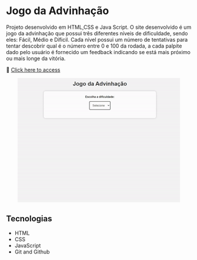 # Jogo da Advinhação

Projeto desenvolvido em HTML,CSS e Java Script. O site desenvolvido é um jogo da advinhação que possui três diferentes níveis de dificuldade, sendo eles: Fácil, Médio e Díficil. Cada nível possui um número de tentativas para tentar descobrir qual é o número entre 0 e 100 da rodada, a cada palpite dado pelo usuário é fornecido um feedback indicando se está mais próximo ou mais longe da vitória.

🔗 [Click here to access](https://n4ju15.github.io/jogo_advinhacao/)

<div align="center">
<img src="./assets/jogo_advinhacao.gif">
</div>

## Tecnologias

- HTML
- CSS
- JavaScript
- Git and Github




